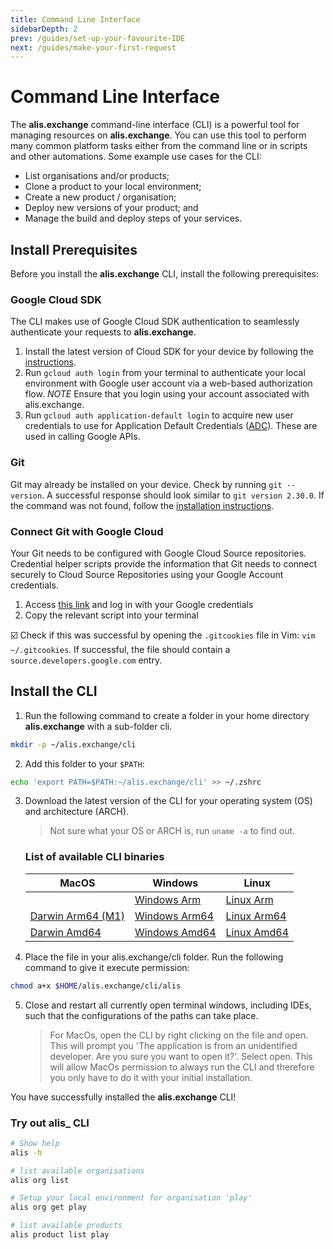 ```yaml
---
title: Command Line Interface
sidebarDepth: 2
prev: /guides/set-up-your-favourite-IDE
next: /guides/make-your-first-request
---
```


# Command Line Interface

The **alis.exchange** command-line interface (CLI) is a powerful tool for managing resources on **alis.exchange**.  You can use this tool to perform many common platform tasks either from the command line or in scripts and other automations. Some example use cases for the CLI:

- List organisations and/or products;
- Clone a product to your local environment;
- Create a new product / organisation;
- Deploy new versions of your product; and
- Manage the build and deploy steps of your services.

## Install Prerequisites

Before you install the **alis.exchange** CLI, install the following prerequisites:

### Google Cloud SDK

The CLI makes use of Google Cloud SDK authentication to seamlessly authenticate your requests to **alis.exchange**.  

1. Install the latest version of Cloud SDK for your device by following the [instructions](https://cloud.google.com/sdk/docs/install).
2. Run `gcloud auth login` from your terminal to authenticate your local environment with Google user account via a web-based authorization flow.
    *NOTE* Ensure that you login using your account associated with alis.exchange.
3. Run `gcloud auth application-default login` to acquire new user credentials to use for Application Default Credentials ([ADC](https://developers.google.com/identity/protocols/application-default-credentials)). These are used in calling Google APIs.

           
### Git

Git may already be installed on your device. Check by running `git --version`. A successful response should look similar to `git version 2.30.0`. If the command was not found, follow the [installation instructions](https://www.atlassian.com/git/tutorials/install-git).

### Connect Git with Google Cloud

Your Git needs to be configured with Google Cloud Source repositories. Credential helper scripts provide the information that Git needs to connect securely to Cloud Source Repositories using your Google Account credentials.

1. Access [this link](https://source.developers.google.com/auth/start?scopes=https://www.googleapis.com/auth/cloud-platform&state=) and log in with your Google credentials
2. Copy the relevant script into your terminal

☑️ Check if this was successful by opening the `.gitcookies` file in Vim: `vim ~/.gitcookies`. If successful, the file should contain a `source.developers.google.com` entry.

## Install the CLI

1. Run the following command to create a folder in your home directory **alis.exchange** with a sub-folder cli.

```bash
mkdir -p ~/alis.exchange/cli
```

2. Add this folder to your `$PATH`:

```bash
echo 'export PATH=$PATH:~/alis.exchange/cli' >> ~/.zshrc
```

3. Download the latest version of the CLI for your operating system (OS) and architecture (ARCH). 
    
    > Not sure what your OS or ARCH is, run `uname -a` to find out.
    
   ### List of available CLI binaries
   
   | MacOS        | Windows     | Linux  |
   | ------ | -------------| -----|
   |  | [Windows Arm](https://files.cli.alis.services/windows/arm/latest/alis.exe) | [Linux Arm](https://files.cli.alis.services/linux/arm64/latest/alis) |
   | [Darwin Arm64 (M1)](https://files.cli.alis.services/darwin/arm64/latest/alis) | [Windows Arm64](https://files.cli.alis.services/windows/arm64/latest/alis.exe)    | [Linux Arm64](https://files.cli.alis.services/linux/arm64/latest/alis) |
   | [Darwin Amd64](https://files.cli.alis.services/darwin/amd64/latest/alis) | [Windows Amd64](https://files.cli.alis.services/windows/amd64/latest/alis.exe) | [Linux Amd64](https://files.cli.alis.services/linux/arm64/latest/alis) | 
  
4. Place the file in your alis.exchange/cli folder. Run the following command to give it execute permission:

```bash
chmod a+x $HOME/alis.exchange/cli/alis
```

5. Close and restart all currently open terminal windows, including IDEs, such that the configurations of the paths can take place.

   > For MacOs, open the CLI by right clicking on the file and open. This will prompt you 'The application is from an unidentified developer. Are you sure you want to open it?'. Select open. This will allow MacOs permission to always run the CLI and therefore you only have to do it with your initial installation.

You have successfully installed the **alis.exchange** CLI!

### Try out alis_ CLI

```bash
# Show help 
alis -h

# list available organisations
alis org list

# Setup your local environment for organisation 'play'
alis org get play

# list available products
alis product list play
```

